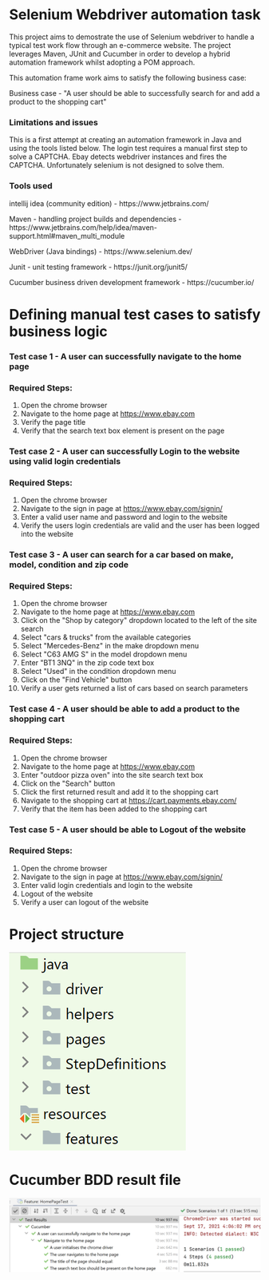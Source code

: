 # Selenium Webdriver automation task

This project aims to demostrate the use of Selenium webdriver to handle a typical test work flow through an e-commerce website.  The project leverages Maven, JUnit and Cucumber in order to develop a hybrid automation framework whilst adopting a POM approach.

This automation frame work aims to satisfy the following business case:

Business case - "A user should be able to successfully search for and add a product to the shopping cart"

###  Limitations and issues

This is a first attempt at creating an automation framework in Java and using the tools listed below.  The login test requires a manual first step to solve a CAPTCHA.  Ebay detects webdriver instances and fires the CAPTCHA.  Unfortunately selenium is not designed to solve them. 

### Tools used

<p>intellij idea (community edition) - https://www.jetbrains.com/</P>
<p>Maven - handling project builds and dependencies - https://www.jetbrains.com/help/idea/maven-support.html#maven_multi_module</p>
<p>WebDriver (Java bindings) - https://www.selenium.dev/</p>
<p>Junit - unit testing framework - https://junit.org/junit5/</p>
<p>Cucumber business driven development framework - https://cucumber.io/</p>

#  Defining manual test cases to satisfy business logic

### Test case 1 - A user can successfully navigate to the home page
### Required Steps:
1.  Open the chrome browser
2.  Navigate to the home page at https://www.ebay.com
3.  Verify the page title
4.  Verify that the search text box element is present on the page

### Test case 2 - A user can successfully Login to the website using valid login credentials
### Required Steps:
1.  Open the chrome browser
2.  Navigate to the sign in page at https://www.ebay.com/signin/
3.  Enter a valid user name and password and login to the website
4.  Verify the users login credentials are valid and the user has been logged into the website

### Test case 3 - A user can search for a car based on make, model, condition and zip code
### Required Steps:
1.  Open the chrome browser
2.  Navigate to the home page at https://www.ebay.com
3.  Click on the "Shop by category" dropdown located to the left of the site search
4.  Select "cars & trucks" from the available categories
5.  Select "Mercedes-Benz" in the make dropdown menu
6.  Select "C63 AMG S" in the model dropdown menu
7.  Enter "BT1 3NQ" in the zip code text box
8.  Select "Used" in the condition dropdown menu
9.  Click on the "Find Vehicle" button
10. Verify a user gets returned a list of cars based on search parameters 

### Test case 4 - A user should be able to add a product to the shopping cart
### Required Steps:
1.  Open the chrome browser
2.  Navigate to the home page at https://www.ebay.com
3.  Enter "outdoor pizza oven" into the site search text box
4.  Click on the "Search" button
5.  Click the first returned result and add it to the shopping cart
6.  Navigate to the shopping cart at https://cart.payments.ebay.com/
7.  Verify that the item has been added to the shopping cart

### Test case 5 - A user should be able to Logout of the website
### Required Steps:
1.  Open the chrome browser
2.  Navigate to the sign in page at https://www.ebay.com/signin/
3.  Enter valid login credentials and login to the website
4.  Logout of the website
5.  Verify a user can logout of the website

# Project structure

![Alt text](/FolderStructure.png?raw=true "Project Structure")

# Cucumber BDD result file

![Alt text](/CucumberResults.png?raw=true "Cucumber Results")




